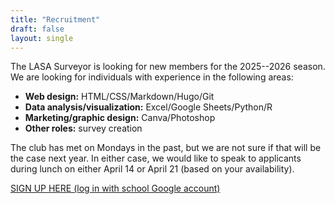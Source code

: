 ```yaml
---
title: "Recruitment"
draft: false
layout: single
---
```


The LASA Surveyor is looking for new members for the 2025--2026 season. We are
looking for individuals with experience in the following areas:

- **Web design:** HTML/CSS/Markdown/Hugo/Git
- **Data analysis/visualization:** Excel/Google Sheets/Python/R
- **Marketing/graphic design:** Canva/Photoshop
- **Other roles:** survey creation

The club has met on Mondays in the past, but we are not sure if that will be the
case next year. In either case, we would like to speak to applicants during lunch
on either April 14 or April 21 (based on your availability).

[SIGN UP HERE (log in with school Google account)](https://docs.google.com/forms/d/e/1FAIpQLSewOTgjN_c_lFEv-347Sye7TLx1tA6VkrsY334hL11G-P5fRQ/viewform)
